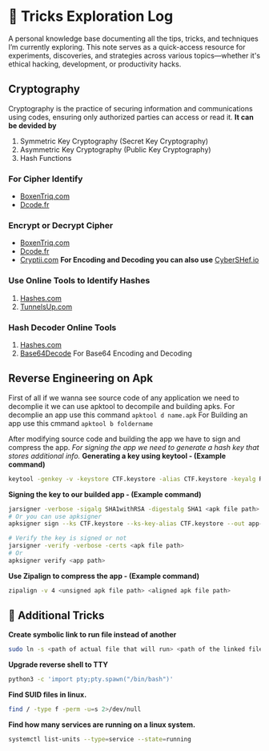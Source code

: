 # 🎯 Tricks Exploration Log
A personal knowledge base documenting all the tips, tricks, and techniques I’m currently exploring. This note serves as a quick-access resource for experiments, discoveries, and strategies across various topics—whether it's ethical hacking, development, or productivity hacks.

## Cryptography
Cryptography is the practice of securing information and communications using codes, ensuring only authorized parties can access or read it. 
**It can be devided by**
1. Symmetric Key Cryptography (Secret Key Cryptography)
2. Asymmetric Key Cryptography (Public Key Cryptography)
3. Hash Functions

### For Cipher Identify
- [BoxenTriq.com](https://www.boxentriq.com/code-breaking/cipher-identifier)
- [Dcode.fr](https://www.dcode.fr/cipher-identifier)

### Encrypt or Decrypt Cipher
- [BoxenTriq.com](https://www.boxentriq.com/code-breaking/caesar-cipher)
- [Dcode.fr](https://www.dcode.fr/cipher-identifier)
- [Cryptii.com](https://cryptii.com/pipes/caesar-cipher)
**For Encoding and Decoding you can also use** [CyberSHef.io](https://cyberchef.io/)

### Use Online Tools to Identify Hashes
1. [Hashes.com](https://hashes.com/en/tools/hash_identifier)
2. [TunnelsUp.com](https://www.tunnelsup.com/hash-analyzer/)

### Hash Decoder Online Tools
1. [Hashes.com](https://hashes.com/en/decrypt/hash)
2. [Base64Decode](https://www.base64decode.org/) For Base64 Encoding and Decoding

## Reverse Engineering on Apk
First of all if we wanna see source code of any application we need to decomplie it we can use apktool to decompile and building apks.
For decomplie an app use this command `apktool d name.apk`
For Building an app use this cmmand `apktool b foldername`

After modifying source code and building the app we have to sign and compress the app. 
*For signing the app we need to generate a hash key that stores additional info.*
**Generating a key using keytool - (Example command)**
```bash
keytool -genkey -v -keystore CTF.keystore -alias CTF.keystore -keyalg RSA -keysize 2048 -validity 10000
```
**Signing the key to our builded app - (Example command)**
```bash
jarsigner -verbose -sigalg SHA1withRSA -digestalg SHA1 <apk file path> CTF_keystore
# Or you can use apksigner
apksigner sign --ks CTF.keystore --ks-key-alias CTF.keystore --out app-release-signed.apk <app path>

# Verify the key is signed or not
jarsigner -verify -verbose -certs <apk file path>
# Or
apksigner verify <app path>
```
**Use Zipalign to compress the app - (Example command)**
```bash
zipalign -v 4 <unsigned apk file path> <aligned apk file path>
```

## 🫠 Additional Tricks
**Create symbolic link to run file instead of another**
```bash
sudo ln -s <path of actual file that will run> <path of the linked file>
```
**Upgrade reverse shell to TTY**
```bash
python3 -c 'import pty;pty.spawn("/bin/bash")'
```
**Find SUID files in linux.**
```bash
find / -type f -perm -u=s 2>/dev/null
```
**Find how many services are running on a linux system.**
```bash
systemctl list-units --type=service --state=running
```
